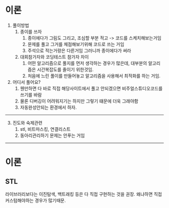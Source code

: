 # 이론
1. 풀이방법
   1. 종이를 쓰자
      1. 종이에다가 그림도 그리고, 조심할 부분 적고 -> 코드를 스케치해보는거임
      2. 문제를 풀고 그거를 체점해보기위해 코드로 쓰는 거임
      3. 주석으로 적는거랑은 다른거임 그러니까 종이에다가 써라
   2. 대회참가자와 코딩테스트 참가자 차이
      1. 어떤 알고리즘으로 풀지를 먼저 생각하는 경우가 많은데, 대부분의 알고리즘은 시간복잡도를 줄이기 위한것임. 
      2. 처음에 느린 풀이를 만들어놓고 알고리즘을 사용해서 최적화를 하는 거임.
2. 어디서 풀어요? 
   1. 웬만하면 다 바로 직접 해당사이트에서 풀고 안되겠으면 비주얼스튜디오코드를 쓰기를 바람
   2. 물론 디버깅이 어려워지기는 하지만 그렇기 떄문에 더욱 그래야함
   3.  자동완성안되는 환경에서 하자.

---
3.  진도와 숙제관련
    1.  stl, 비트마스킹, 연결리스트
    2. 동아리관리하기 문제는 안푸는 거임
---
# 이론
## STL
라이브러리보다는 이진탐색, 백트래킹 등은 다 직접 구현하는 것을 권장. 왜냐하면 직접 커스텀해야하는 경우가 많기때문.  